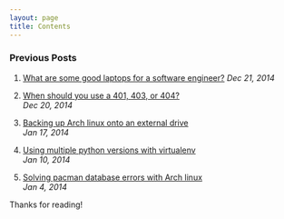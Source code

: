 ```yaml
---
layout: page
title: Contents
---
```



### Previous Posts

1. [What are some good laptops for a software engineer?](/thinkpad-machines)
  *Dec 21, 2014*

1. [When should you use a 401, 403, or 404?](/4xx-status-codes)  
  *Dec 20, 2014*  

1. [Backing up Arch linux onto an external drive](/arch-backup)  
  *Jan 17, 2014*

1. [Using multiple python versions with virtualenv](/python-virtualenv)  
  *Jan 10, 2014*

1. [Solving pacman database errors with Arch linux](/invalid-database-arch-pacman)  
  *Jan 4, 2014*


Thanks for reading!
